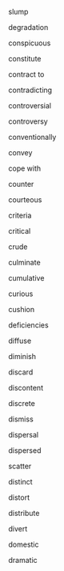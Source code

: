 slump

degradation

conspicuous

constitute

contract to

contradicting

controversial

controversy

conventionally

convey

cope with

counter

courteous

criteria

critical

crude

culminate

cumulative

curious

cushion

deficiencies

diffuse

diminish

discard

discontent

discrete

dismiss

dispersal

dispersed

scatter

distinct

distort

distribute

divert

domestic

dramatic
